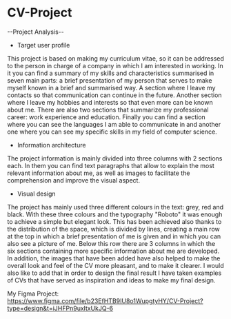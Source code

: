 # CV-Project

--Project Analysis--

- Target user profile
  
This project is based on making my curriculum vitae, so it can be addressed to the person in charge of a company in which I am interested in working.
In it you can find a summary of my skills and characteristics summarised in seven main parts: a brief presentation of my person that serves to make myself known in a brief and summarised way. A section where I leave my contacts so that communication can continue in the future. Another section where I leave my hobbies and interests so that even more can be known about me. There are also two sections that summarize my professional career: work experience and education. Finally you can find a section where you can see the languages I am able to communicate in and another one where you can see my specific skills in my field of computer science.

- Information architecture
  
The project information is mainly divided into three columns with 2 sections each. In them you can find text paragraphs that allow to explain the most relevant information about me, as well as images to facilitate the comprehension and improve the visual aspect.

- Visual design
  
The project has mainly used three different colours in the text: grey, red and black. With these three colours and the typography "Roboto" it was enough to achieve a simple but elegant look. This has been achieved also thanks to the distribution of the space, which is divided by lines, creating a main row at the top in which a brief presentation of me is given and in which you can also see a picture of me. Below this row there are 3 columns in which the six sections containing more specific information about me are developed. In addition, the images that have been added have also helped to make the overall look and feel of the CV more pleasant, and to make it clearer. 
I would also like to add that in order to design the final result I have taken examples of CVs that have served as inspiration and ideas to make my final design.


My Figma Project: https://www.figma.com/file/b23EfHTB9IU8o1WupgtyHY/CV-Project?type=design&t=iJHFPn9uxltxUkJQ-6
